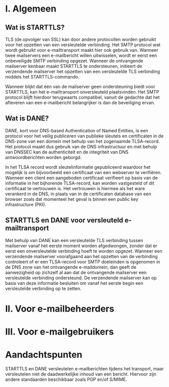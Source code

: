 # I. Algemeen

## Wat is STARTTLS?
TLS (de opvolger van SSL) kan door andere protocollen worden gebruikt voor het opzetten van een versleutelde verbinding. Het SMTP protocol wat wordt gebruikt voor e-mailtransport maakt hier ook gebruik van. Wanneer twee mailservers een e-mailbericht willen uitwisselen, wordt er eerst een onbeveiligde SMTP verbinding opgezet. Wanneer de ontvangende mailserver kenbaar maakt STARTTLS te ondersteunen, initieert de verzendende mailserver het opzetten van een versleutelde TLS verbinding middels het STARTTLS-commando.

Wanneer blijkt dat één van de mailserver geen ondersteuning biedt voor STARTTLS, kan het e-mailtransport onversleuteld plaatsvinden. Het SMTP protocol blijft hierdoor terugwaarts compatibel, vanuit de gedachte dat het afleveren van een e-mailbericht belangrijker is dan de beveiliging ervan.

## Wat is DANE?
DANE, kort voor DNS-based Authentication of Named Entities, is een protocol voor het veilig publiceren van publieke sleutels en certificaten in de DNS-zone van een domein met behulp van het zogenaamde TLSA-record. Het protocol maakt dus gebruik van de DNS infrastructuur en met behulp van DNSSEC kan de authenticiteit en de integriteit van DNS antwoordberichten worden geborgd.

In het TLSA record wordt sleutelinformatie gepubliceerd waardoor het mogelijk is om bijvoorbeeld een certificaat van een webserver te verifiëren. Wanneer een client een aangeboden certificaat verifieert op basis van de informatie in het bijhorende TLSA-record, kan worden vastgesteld of dit certificaat te vertrouwen is. Het vertrouwen is hiermee als het ware verankerd in de DNS, in plaats van in de certificaten database van een browser zoals dat momenteel het geval is binnen een public key infrastructure (PKI).

## STARTTLS en DANE voor versleuteld e-mailtransport
Met behulp van DANE kan een versleutelde TLS verbinding tussen mailserver vanaf het eerste moment worden afgedwongen, zonder dat er eerst een onversleutelde verbinding hoeft te worden opgezet. Wanneer een verzendende mailserver voorafgaand aan het opzetten van de verbinding controleert of er een TLSA-record voor SMTP doeleinden is opgenomen in de DNS zone van het ontvangende e-maildomein, dan geeft de aanwezigheid op zichzelf al aan dat de ontvangende mailserver een versleutelde verbinding ondersteund. De verzendende mailserver kan op basis van deze informatie besluiten om vanaf het eerste begin een versleutelde verbinding op te zetten.
# II. Voor e-mailbeheerders

# III. Voor e-mailgebruikers

# Aandachtspunten
STARTTLS en DANE versleutelen e-mailberichten tijdens het transport, maar versleutelen niet de daadwerkelijke inhoud van een bericht. Hiervoor zijn andere standaarden beschikbaar zoals PGP en/of S/MIME.
